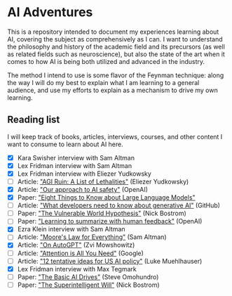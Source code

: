 AI Adventures
=============

This is a repository intended to document my experiences learning about AI,
covering the subject as comprehensively as I can. I want to understand the
philosophy and history of the academic field and its precursors (as well as
related fields such as neuroscience), but also the state of the art when it
comes to how AI is being both utilized and advanced in the industry.

The method I intend to use is some flavor of the Feynman technique: along the
way I will do my best to explain what I am learning to a general audience, and
use my efforts to explain as a mechanism to drive my own learning.

Reading list
------------

I will keep track of books, articles, interviews, courses, and other content I
want to consume to learn about AI here.

- [x] Kara Swisher interview with Sam Altman
- [x] Lex Fridman interview with Sam Altman
- [x] Lex Fridman interview with Eliezer Yudkowsky
- [ ] Article: ["AGI Ruin: A List of Lethalities"][1] (Eliezer Yudkowsky)
- [x] Article: ["Our approach to AI safety"][2] (OpenAI)
- [x] Paper: ["Eight Things to Know about Large Language Models"][3]
- [ ] Article: ["What developers need to know about generative AI"][4] (GitHub)
- [ ] Paper: ["The Vulnerable World Hypothesis"][5] (Nick Bostrom)
- [ ] Paper: ["Learning to summarize with human feedback"][6] (OpenAI)
- [x] Ezra Klein interview with Sam Altman
- [ ] Article: ["Moore's Law for Everything"][7] (Sam Altman)
- [x] Article: ["On AutoGPT"][8] (Zvi Mowshowitz)
- [ ] Article: ["Attention is All You Need"][9] (Google)
- [ ] Article: ["12 tentative ideas for US AI policy"][10] (Luke Muehlhauser)
- [x] Lex Fridman interview with Max Tegmark
- [ ] Paper: ["The Basic AI Drives"][11] (Steve Omohundro)
- [ ] Paper: ["The Superintelligent Will"][12] (Nick Bostrom)

[1]: https://www.lesswrong.com/posts/uMQ3cqWDPHhjtiesc/agi-ruin-a-list-of-lethalities
[2]: https://openai.com/blog/our-approach-to-ai-safety
[3]: https://drive.google.com/file/d/1JPXriW70ajSYHaPhgjKCMi1Jz0SKv6BD/view
[4]: https://github.blog/2023-04-07-what-developers-need-to-know-about-generative-ai/
[5]: https://nickbostrom.com/papers/vulnerable.pdf
[6]: https://openai.com/research/learning-to-summarize-with-human-feedback
[7]: https://moores.samaltman.com/
[8]: https://www.lesswrong.com/posts/566kBoPi76t8KAkoD/on-autogpt
[9]: https://arxiv.org/pdf/1706.03762.pdf
[10]: https://www.openphilanthropy.org/research/12-tentative-ideas-for-us-ai-policy/
[11]: http://selfawaresystems.com/2007/11/30/paper-on-the-basic-ai-drives/
[12]: https://nickbostrom.com/superintelligentwill.pdf
